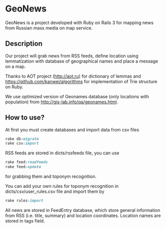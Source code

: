 # GeoNews

GeoNews is a project developed with Ruby on Rails 3 for mapping news from Russian mass media on map service.

## Description

Our project will grab news from RSS feeds, define location using lemmatization with database of geographical names 
and place a message on a map.

Thanks to AOT project (http://aot.ru) for dictionary of lemmas and
https://github.com/kanwei/algorithms for implementation of Trie structure on Ruby.

We use optimized version of Geonames database (only locations with population) from http://gis-lab.info/qa/geonames.html.

## How to use?

At first you must create databases and import data from csv files

```ruby
rake db:migrate
rake csv:import
```

RSS feeds are stored in dicts/rssfeeds file, you can use

```ruby
rake feed:readfeeds
rake feed:update
```

for grabbing them and toponym recognition.

You can add your own rules for toponym recognition in dicts/csv/user_rules.csv file and import them by

```ruby
rake rules:import
```

All news are stored in FeedEntry database, which store general information from RSS (i.e. title, summary) and 
location coordinates. Location names are stored in tags field. 
